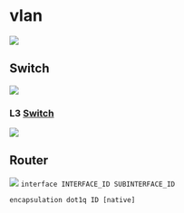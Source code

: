 # vlan

![](Pasted%20image%2020221117181430.png)
## Switch
![](Pasted%20image%2020221117180120.png)

### L3 [Switch](Switch.md) 
![](Pasted%20image%2020221117181025.png)

## Router
![](Pasted%20image%2020221117180516.png)
`interface INTERFACE_ID SUBINTERFACE_ID`

`encapsulation dot1q ID [native]`
